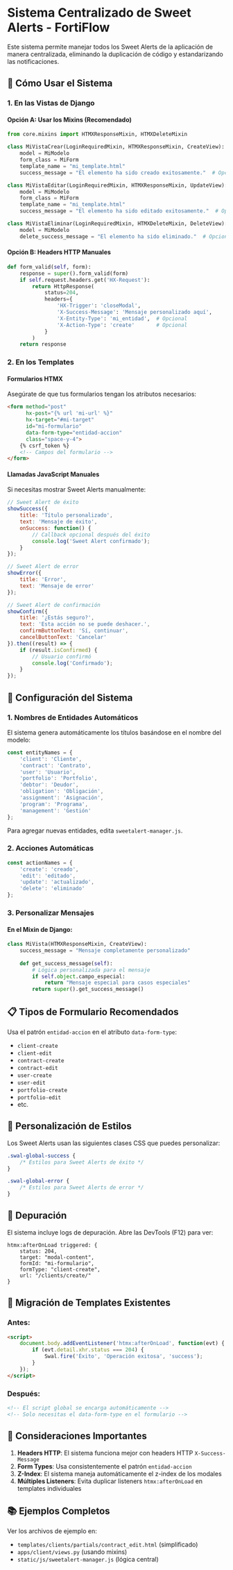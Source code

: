 # Sistema Centralizado de Sweet Alerts - FortiFlow

Este sistema permite manejar todos los Sweet Alerts de la aplicación de manera centralizada, eliminando la duplicación de código y estandarizando las notificaciones.

## 🚀 Cómo Usar el Sistema

### 1. En las Vistas de Django

#### Opción A: Usar los Mixins (Recomendado)

```python
from core.mixins import HTMXResponseMixin, HTMXDeleteMixin

class MiVistaCrear(LoginRequiredMixin, HTMXResponseMixin, CreateView):
    model = MiModelo
    form_class = MiForm
    template_name = "mi_template.html"
    success_message = "El elemento ha sido creado exitosamente."  # Opcional

class MiVistaEditar(LoginRequiredMixin, HTMXResponseMixin, UpdateView):
    model = MiModelo
    form_class = MiForm
    template_name = "mi_template.html"
    success_message = "El elemento ha sido editado exitosamente."  # Opcional

class MiVistaEliminar(LoginRequiredMixin, HTMXDeleteMixin, DeleteView):
    model = MiModelo
    delete_success_message = "El elemento ha sido eliminado."  # Opcional
```

#### Opción B: Headers HTTP Manuales

```python
def form_valid(self, form):
    response = super().form_valid(form)
    if self.request.headers.get('HX-Request'):
        return HttpResponse(
            status=204,
            headers={
                'HX-Trigger': 'closeModal',
                'X-Success-Message': 'Mensaje personalizado aquí',
                'X-Entity-Type': 'mi_entidad',  # Opcional
                'X-Action-Type': 'create'       # Opcional
            }
        )
    return response
```

### 2. En los Templates

#### Formularios HTMX

Asegúrate de que tus formularios tengan los atributos necesarios:

```html
<form method="post" 
      hx-post="{% url 'mi-url' %}" 
      hx-target="#mi-target"
      id="mi-formulario"
      data-form-type="entidad-accion"
      class="space-y-4">
    {% csrf_token %}
    <!-- Campos del formulario -->
</form>
```

#### Llamadas JavaScript Manuales

Si necesitas mostrar Sweet Alerts manualmente:

```javascript
// Sweet Alert de éxito
showSuccess({
    title: 'Título personalizado',
    text: 'Mensaje de éxito',
    onSuccess: function() {
        // Callback opcional después del éxito
        console.log('Sweet Alert confirmado');
    }
});

// Sweet Alert de error
showError({
    title: 'Error',
    text: 'Mensaje de error'
});

// Sweet Alert de confirmación
showConfirm({
    title: '¿Estás seguro?',
    text: 'Esta acción no se puede deshacer.',
    confirmButtonText: 'Sí, continuar',
    cancelButtonText: 'Cancelar'
}).then((result) => {
    if (result.isConfirmed) {
        // Usuario confirmó
        console.log('Confirmado');
    }
});
```

## 🔧 Configuración del Sistema

### 1. Nombres de Entidades Automáticos

El sistema genera automáticamente los títulos basándose en el nombre del modelo:

```javascript
const entityNames = {
    'client': 'Cliente',
    'contract': 'Contrato',
    'user': 'Usuario',
    'portfolio': 'Portfolio',
    'debtor': 'Deudor',
    'obligation': 'Obligación',
    'assignment': 'Asignación',
    'program': 'Programa',
    'management': 'Gestión'
};
```

Para agregar nuevas entidades, edita `sweetalert-manager.js`.

### 2. Acciones Automáticas

```javascript
const actionNames = {
    'create': 'creado',
    'edit': 'editado',
    'update': 'actualizado',
    'delete': 'eliminado'
};
```

### 3. Personalizar Mensajes

#### En el Mixin de Django:

```python
class MiVista(HTMXResponseMixin, CreateView):
    success_message = "Mensaje completamente personalizado"
    
    def get_success_message(self):
        # Lógica personalizada para el mensaje
        if self.object.campo_especial:
            return "Mensaje especial para casos especiales"
        return super().get_success_message()
```

## 📋 Tipos de Formulario Recomendados

Usa el patrón `entidad-accion` en el atributo `data-form-type`:

- `client-create`
- `client-edit`
- `contract-create`
- `contract-edit`
- `user-create`
- `user-edit`
- `portfolio-create`
- `portfolio-edit`
- etc.

## 🎨 Personalización de Estilos

Los Sweet Alerts usan las siguientes clases CSS que puedes personalizar:

```css
.swal-global-success {
    /* Estilos para Sweet Alerts de éxito */
}

.swal-global-error {
    /* Estilos para Sweet Alerts de error */
}
```

## 🐛 Depuración

El sistema incluye logs de depuración. Abre las DevTools (F12) para ver:

```
htmx:afterOnLoad triggered: {
    status: 204,
    target: "modal-content",
    formId: "mi-formulario",
    formType: "client-create",
    url: "/clients/create/"
}
```

## 📝 Migración de Templates Existentes

### Antes:
```html
<script>
    document.body.addEventListener('htmx:afterOnLoad', function(evt) {
        if (evt.detail.xhr.status === 204) {
            Swal.fire('Éxito', 'Operación exitosa', 'success');
        }
    });
</script>
```

### Después:
```html
<!-- El script global se encarga automáticamente -->
<!-- Solo necesitas el data-form-type en el formulario -->
```

## 🚨 Consideraciones Importantes

1. **Headers HTTP**: El sistema funciona mejor con headers HTTP `X-Success-Message`
2. **Form Types**: Usa consistentemente el patrón `entidad-accion`
3. **Z-Index**: El sistema maneja automáticamente el z-index de los modales
4. **Múltiples Listeners**: Evita duplicar listeners `htmx:afterOnLoad` en templates individuales

## 📚 Ejemplos Completos

Ver los archivos de ejemplo en:
- `templates/clients/partials/contract_edit.html` (simplificado)
- `apps/client/views.py` (usando mixins)
- `static/js/sweetalert-manager.js` (lógica central)
